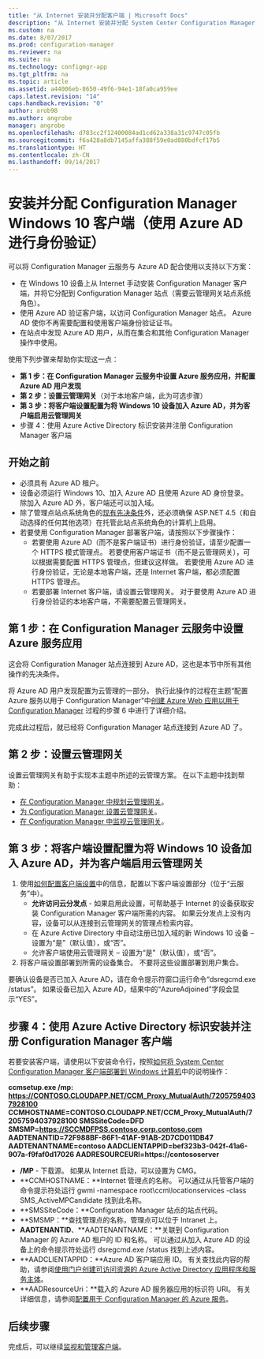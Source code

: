 ```yaml
---
title: "从 Internet 安装并分配客户端 | Microsoft Docs"
description: "从 Internet 安装并分配 System Center Configuration Manager 客户端。"
ms.custom: na
ms.date: 8/07/2017
ms.prod: configuration-manager
ms.reviewer: na
ms.suite: na
ms.technology: configmgr-app
ms.tgt_pltfrm: na
ms.topic: article
ms.assetid: a44006eb-8650-49f6-94e1-18fa0ca959ee
caps.latest.revision: "14"
caps.handback.revision: "0"
author: arob98
ms.author: angrobe
manager: angrobe
ms.openlocfilehash: d783cc2f12400084ad1cd62a338a31c9747c05fb
ms.sourcegitcommit: f6a428a8db7145affa388f59e0ad880bdfcf17b5
ms.translationtype: HT
ms.contentlocale: zh-CN
ms.lasthandoff: 09/14/2017
---
```

# <a name="install-and-assign-configuration-manager-windows-10-clients-using-azure-ad-for-authentication"></a>安装并分配 Configuration Manager Windows 10 客户端（使用 Azure AD 进行身份验证）

可以将 Configuration Manager 云服务与 Azure AD 配合使用以支持以下方案：

- 在 Windows 10 设备上从 Internet 手动安装 Configuration Manager 客户端，并将它分配到 Configuration Manager 站点（需要云管理网关站点系统角色）。
- 使用 Azure AD 验证客户端，以访问 Configuration Manager 站点。 Azure AD 使你不再需要配置和使用客户端身份验证证书。
- 在站点中发现 Azure AD 用户，从而在集合和其他 Configuration Manager 操作中使用。

使用下列步骤来帮助你实现这一点：

- **第 1 步：在 Configuration Manager 云服务中设置 Azure 服务应用，并配置 Azure AD 用户发现**
- **第 2 步：设置云管理网关**（对于本地客户端，此为可选步骤）
- **第 3 步：将客户端设置配置为将 Windows 10 设备加入 Azure AD，并为客户端启用云管理网关**
- 步骤 4：使用 Azure Active Directory 标识安装并注册 Configuration Manager 客户端


## <a name="before-you-start"></a>开始之前

- 必须具有 Azure AD 租户。
- 设备必须运行 Windows 10、加入 Azure AD 且使用 Azure AD 身份登录。 除加入 Azure AD 外，客户端还可以加入域。
- 除了管理点站点系统角色的[现有先决条件](/sccm/core/plan-design/configs/site-and-site-system-prerequisites)外，还必须确保 ASP.NET 4.5（和自动选择的任何其他选项）在托管此站点系统角色的计算机上启用。
- 若要使用 Configuration Manager 部署客户端，请按照以下步骤操作：
    - 若要使用 Azure AD（而不是客户端证书）进行身份验证，请至少配置一个 HTTPS 模式管理点。
        若要使用客户端证书（而不是云管理网关），可以根据需要配置 HTTPS 管理点，但建议这样做。 若要使用 Azure AD 进行身份验证，无论是本地客户端，还是 Internet 客户端，都必须配置 HTTPS 管理点。
    - 若要部署 Internet 客户端，请设置云管理网关。 对于要使用 Azure AD 进行身份验证的本地客户端，不需要配置云管理网关。


## <a name="step-1-set-up-the-azure-services-app-in-configuration-manager-cloud-services"></a>第 1 步：在 Configuration Manager 云服务中设置 Azure 服务应用

这会将 Configuration Manager 站点连接到 Azure AD，这也是本节中所有其他操作的先决条件。 

将 Azure AD 用户发现配置为云管理的一部分。 执行此操作的过程在主题“配置 Azure 服务以用于 Configuration Manager”中[创建 Azure Web 应用以用于 Configuration Manager](/sccm/core/servers/deploy/configure/Azure-services-wizard#webapp) 过程的步骤 6 中进行了详细介绍。
    
完成此过程后，就已经将 Configuration Manager 站点连接到 Azure AD 了。 

## <a name="step-2-set-up-the-cloud-management-gateway"></a>第 2 步：设置云管理网关

设置云管理网关有助于实现本主题中所述的云管理方案。 在以下主题中找到帮助： 

- [在 Configuration Manager 中规划云管理网关](/sccm/core/clients/manage/plan-cloud-management-gateway)。
- [为 Configuration Manager 设置云管理网关](/sccm/core/clients/manage/setup-cloud-management-gateway)。
- [在 Configuration Manager 中监视云管理网关](/sccm/core/clients/manage/monitor-clients-cloud-management-gateway)。

## <a name="step-3-configure-client-settings-to-join-windows-10-devices-with-azure-ad-and-enable-clients-to-use-the-cloud-management-gateway"></a>第 3 步：将客户端设置配置为将 Windows 10 设备加入 Azure AD，并为客户端启用云管理网关

1.  使用[如何配置客户端设置](/sccm/core/clients/deploy/configure-client-settings)中的信息，配置以下客户端设置部分（位于“云服务”中）。
    - **允许访问云分发点** - 如果启用此设置，可帮助基于 Internet 的设备获取安装 Configuration Manager 客户端所需的内容。 如果云分发点上没有内容，设备可以从连接到云管理网关的管理点检索内容。
    - 在 Azure Active Directory 中自动注册已加入域的新 Windows 10 设备 – 设置为“是”（默认值），或“否”。
    - 允许客户端使用云管理网关 – 设置为“是”（默认值），或“否”。
2.  将客户端设置部署到所需的设备集合。 不要将这些设置部署到用户集合。

要确认设备是否已加入 Azure AD，请在命令提示符窗口运行命令“dsregcmd.exe /status”。 如果设备已加入 Azure AD，结果中的“AzureAdjoined”字段会显示“YES”。


## <a name="step-4-install-and-register-the-configuration-manager-client-using-azure-active-directory-identity"></a>步骤 4：使用 Azure Active Directory 标识安装并注册 Configuration Manager 客户端

若要安装客户端，请使用以下安装命令行，按照[如何将 System Center Configuration Manager 客户端部署到 Windows 计算机](/sccm/core/clients/deploy/deploy-clients-to-windows-computers#a-namebkmkmanuala-how-to-install-clients-manually)中的说明操作： 

**ccmsetup.exe /mp&#58; https://CONTOSO.CLOUDAPP.NET/CCM_Proxy_MutualAuth/72057594037928100 CCMHOSTNAME=CONTOSO.CLOUDAPP.NET/CCM_Proxy_MutualAuth/72057594037928100 SMSSiteCode=DFD SMSMP=https://SCCMDFPSS.contoso.corp.contoso.com AADTENANTID=72F988BF-86F1-41AF-91AB-2D7CD011DB47 AADTENANTNAME=contoso  AADCLIENTAPPID=bef323b3-042f-41a6-907a-f9faf0d17026 AADRESOURCEURI=https://contososerver**

- **/MP** - 下载源。 如果从 Internet 启动，可以设置为 CMG。
- **CCMHOSTNAME：**Internet 管理点的名称。 可以通过从托管客户端的命令提示符处运行 gwmi -namespace root\ccm\locationservices -class SMS_ActiveMPCandidate 找到此名称。
- **SMSSiteCode：**Configuration Manager 站点的站点代码。
- **SMSMP：**查找管理点的名称，管理点可以位于 Intranet 上。
- **AADTENANTID**、**AADTENANTNAME：**关联到 Configuration Manager 的 Azure AD 租户的 ID 和名称。 可以通过从加入 Azure AD 的设备上的命令提示符处运行 dsregcmd.exe /status 找到上述内容。
- **AADCLIENTAPPID：**Azure AD 客户端应用 ID。 有关查找此内容的帮助，请参阅[使用门户创建可访问资源的 Azure Active Directory 应用程序和服务主体](https://docs.microsoft.com/azure/azure-resource-manager/resource-group-create-service-principal-portal#get-application-id-and-authentication-key)。
- **AADResourceUri：**载入的 Azure AD 服务器应用的标识符 URI。 有关详细信息，请参阅[配置用于 Configuration Manager 的 Azure 服务](/sccm/core/servers/deploy/configure/azure-services-wizard)。




## <a name="next-steps"></a>后续步骤

完成后，可以继续[监视和管理客户端](/sccm/core/clients/manage/monitor-clients)。
